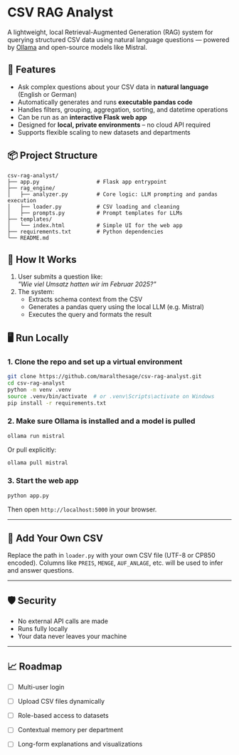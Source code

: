 
# CSV RAG Analyst

A lightweight, local Retrieval-Augmented Generation (RAG) system for querying structured CSV data using natural language questions — powered by [Ollama](https://ollama.com/) and open-source models like Mistral.

## 🚀 Features

- Ask complex questions about your CSV data in **natural language** (English or German)
- Automatically generates and runs **executable pandas code**
- Handles filters, grouping, aggregation, sorting, and datetime operations
- Can be run as an **interactive Flask web app**
- Designed for **local, private environments** – no cloud API required
- Supports flexible scaling to new datasets and departments

## 📦 Project Structure

```
csv-rag-analyst/
├── app.py                  # Flask app entrypoint
├── rag_engine/
│   ├── analyzer.py         # Core logic: LLM prompting and pandas execution
│   ├── loader.py           # CSV loading and cleaning
│   ├── prompts.py          # Prompt templates for LLMs
├── templates/
│   └── index.html          # Simple UI for the web app
├── requirements.txt        # Python dependencies
└── README.md
```

## 🧠 How It Works

1. User submits a question like:  
   _"Wie viel Umsatz hatten wir im Februar 2025?"_
2. The system:
   - Extracts schema context from the CSV
   - Generates a pandas query using the local LLM (e.g. Mistral)
   - Executes the query and formats the result

## 🖥️ Run Locally

### 1. Clone the repo and set up a virtual environment

```bash
git clone https://github.com/maralthesage/csv-rag-analyst.git
cd csv-rag-analyst
python -m venv .venv
source .venv/bin/activate  # or .venv\Scripts\activate on Windows
pip install -r requirements.txt
```

### 2. Make sure Ollama is installed and a model is pulled

```bash
ollama run mistral
```

Or pull explicitly:

```bash
ollama pull mistral
```

### 3. Start the web app

```bash
python app.py
```

Then open `http://localhost:5000` in your browser.

---

## 📂 Add Your Own CSV

Replace the path in `loader.py` with your own CSV file (UTF-8 or CP850 encoded). Columns like `PREIS`, `MENGE`, `AUF_ANLAGE`, etc. will be used to infer and answer questions.

---

## 🛡️ Security

- No external API calls are made
- Runs fully locally
- Your data never leaves your machine

---

## 📈 Roadmap

- [ ] Multi-user login
- [ ] Upload CSV files dynamically
- [ ] Role-based access to datasets
- [ ] Contextual memory per department
- [ ] Long-form explanations and visualizations





